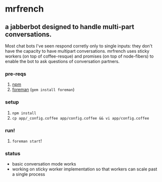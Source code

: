 # mrfrench
## a jabberbot designed to handle multi-part conversations.

Most chat bots I've seen respond corretly only to single inputs: they don't have the capacity to have multipart conversations. 
mrfrench uses sticky workers (on top of coffee-resque) and promises (on top of node-fibers) to enable the bot to ask questions of conversation partners.

### pre-reqs
1. [npm](http://npmjs.org)
1. [foreman](https://github.com/ddollar/foreman) (`gem install foreman`)

### setup
1. `npm install`
1. `cp app/_config.coffee app/config.coffee && vi app/config.coffee`

### run!
1. `foreman start`!

### status

* basic conversation mode works
* working on sticky worker implementation so that workers can scale past a single process